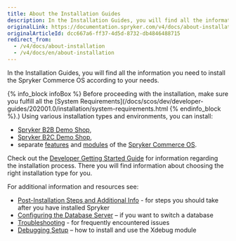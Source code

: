 ```yaml
---
title: About the Installation Guides
description: In the Installation Guides, you will find all the information you need to install the Spryker Commerce OS according to your needs.
originalLink: https://documentation.spryker.com/v4/docs/about-installation
originalArticleId: dcc667a6-ff37-4d5d-8732-db4846488715
redirect_from:
  - /v4/docs/about-installation
  - /v4/docs/en/about-installation
---
```


In the Installation Guides, you will find all the information you need to install the Spryker Commerce OS according to your needs.

{% info_block infoBox %}
Before proceeding with the installation, make sure you fulfill all the [System Requirements](/docs/scos/dev/developer-guides/202001.0/installation/system-requirements.html
{% endinfo_block %}.)
Using various installation types and environments, you can install:

* [Spryker B2B Demo Shop](/docs/scos/user/about-spryker/202001.0/b2b-suite.html),
* [Spryker B2C Demo Shop](/docs/scos/user/about-spryker/202001.0/b2c-suite.html),
* separate [features](/docs/scos/dev/features/202001.0/overview-of-the-feature-guides.html) and [modules](https://documentation.spryker.com/v20/docs) of the [Spryker Commerce OS](/docs/scos/user/about-spryker/202001.0/master-suite.html).

 
Check out the [Developer Getting Started Guide](/docs/scos/dev/developer-guides/202001.0/developer-getting-started-guide.html) for information regarding the installation process. There you will find information about choosing the right installation type for you.

For additional information and resources see:

* [Post-Installation Steps and Additional Info](/docs/scos/dev/developer-guides/202001.0/installation/post-installation-steps-and-additional-info.html) - for steps you should take after you have installed Spryker
* [Configuring the Database Server](/docs/scos/dev/developer-guides/202001.0/installation/configuring-the-database-server.html) – if you want to switch a database
* [Troubleshooting](https://documentation.spryker.com/v4/docs/peer-authentication-failed-for-user-postgres) - for frequently encountered issues
* [Debugging Setup](/docs/scos/dev/developer-guides/202001.0/installation/debugging/debugging-setup.html) – how to install and use the Xdebug module

